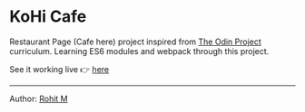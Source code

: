 # KoHi Cafe

Restaurant Page (Cafe here) project inspired from [The Odin Project](https://www.theodinproject.com/paths/full-stack-javascript/courses/javascript/lessons/restaurant-page) curriculum.
Learning ES6 modules and webpack through this project.

See it working live 👉 [here]()

---

Author: [Rohit M](https://github.com/r0hitm)